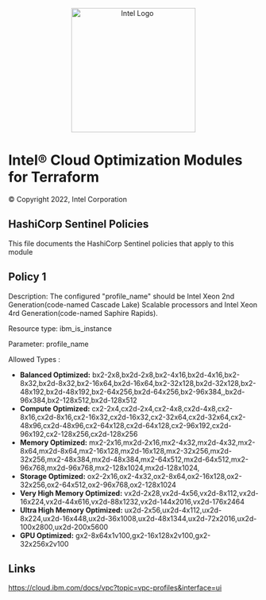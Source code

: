 <p align="center">
  <img src="./images/logo-classicblue-800px.png" alt="Intel Logo" width="250"/>
</p>

# Intel® Cloud Optimization Modules for Terraform  

© Copyright 2022, Intel Corporation

## HashiCorp Sentinel Policies

This file documents the HashiCorp Sentinel policies that apply to this module

## Policy 1

Description: The configured "profile_name" should be Intel Xeon 2nd Generation(code-named Cascade Lake) Scalable processors and Intel Xeon 4rd Generation(code-named Saphire Rapids).

Resource type: ibm_is_instance

Parameter: profile_name

Allowed Types :  
- **Balanced Optimized:**
bx2-2x8,bx2d-2x8,bx2-4x16,bx2d-4x16,bx2-8x32,bx2d-8x32,bx2-16x64,bx2d-16x64,bx2-32x128,bx2d-32x128,bx2-48x192,bx2d-48x192,bx2-64x256,bx2d-64x256,bx2-96x384,,bx2d-96x384,bx2-128x512,bx2d-128x512
- **Compute Optimized:**
cx2-2x4,cx2d-2x4,cx2-4x8,cx2d-4x8,cx2-8x16,cx2d-8x16,cx2-16x32,cx2d-16x32,cx2-32x64,cx2d-32x64,cx2-48x96,cx2d-48x96,cx2-64x128,cx2d-64x128,cx2-96x192,cx2d-96x192,cx2-128x256,cx2d-128x256
- **Memory Optimized:**
mx2-2x16,mx2d-2x16,mx2-4x32,mx2d-4x32,mx2-8x64,mx2d-8x64,mx2-16x128,mx2d-16x128,mx2-32x256,mx2d-32x256,mx2-48x384,mx2d-48x384,mx2-64x512,mx2d-64x512,mx2-96x768,mx2d-96x768,mx2-128x1024,mx2d-128x1024,
- **Storage Optimized:**
ox2-2x16,ox2-4x32,ox2-8x64,ox2-16x128,ox2-32x256,ox2-64x512,ox2-96x768,ox2-128x1024
- **Very High Memory Optimized:**
vx2d-2x28,vx2d-4x56,vx2d-8x112,vx2d-16x224,vx2d-44x616,vx2d-88x1232,vx2d-144x2016,vx2d-176x2464
- **Ultra High Memory Optimized:**
ux2d-2x56,ux2d-4x112,ux2d-8x224,ux2d-16x448,ux2d-36x1008,ux2d-48x1344,ux2d-72x2016,ux2d-100x2800,ux2d-200x5600
- **GPU Optimized:**
gx2-8x64x1v100,gx2-16x128x2v100,gx2-32x256x2v100

## Links
https://cloud.ibm.com/docs/vpc?topic=vpc-profiles&interface=ui